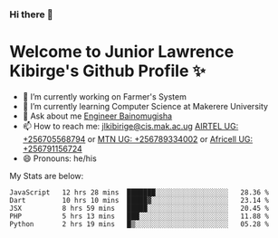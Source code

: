 ### Hi there 👋 
# Welcome to Junior Lawrence Kibirge's Github Profile ✨
 
<!--
**juniorkibirige/juniorkibirige** is a ✨ _special_ ✨ repository because its `README.md` (this file) appears on your GitHub profile.

Here are some ideas to get you started:

- 🔭 I’m currently working on ...
- 🌱 I’m currently learning ...
- 👯 I’m looking to collaborate on ...
- 🤔 I’m looking for help with ...
- 💬 Ask me about ...
- 📫 How to reach me: ...
- 😄 Pronouns: ...
- ⚡ Fun fact: ...
-->
- 🔭 I’m currently working on Farmer's System
- 🌱 I’m currently learning Computer Science at Makerere University
- 💬 Ask about me [Engineer Bainomugisha](mailto:baino@mak.ac.ug)
- 📫 How to reach me: [jlkibirige@cis.mak.ac.ug](mailto:jlkibirige@cis.mak.ac.ug) [AIRTEL UG: +256705568794](tel:+256705568794) or [MTN UG: +256789334002](tel:+256789334002) or [Africell UG: +256791156724](tel:+256791156724)
- 😄 Pronouns: he/his

My Stats are below:

<!--START_SECTION:waka-->
```text
JavaScript   12 hrs 28 mins  ███████░░░░░░░░░░░░░░░░░░   28.36 % 
Dart         10 hrs 10 mins  █████▓░░░░░░░░░░░░░░░░░░░   23.14 % 
JSX          8 hrs 59 mins   █████░░░░░░░░░░░░░░░░░░░░   20.45 % 
PHP          5 hrs 13 mins   ███░░░░░░░░░░░░░░░░░░░░░░   11.88 % 
Python       2 hrs 19 mins   █▒░░░░░░░░░░░░░░░░░░░░░░░   05.28 % 
```
<!--END_SECTION:waka-->
